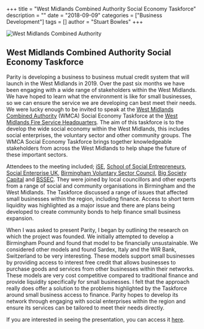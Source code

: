 +++
title = "West Midlands Combined Authority Social Economy Taskforce"
description = ""
date = "2018-09-09"
categories = ["Business Development"]
tags = []
author = "Stuart Bowles"
+++

![West Midlands Combined Authority](WMCA-Logo.jpg)

## West Midlands Combined Authority Social Economy Taskforce


Parity is developing a business to business mutual credit system that will launch in the West Midlands in 2019. Over the past six months we have been engaging with a wide range of stakeholders within the West Midlands. We have hoped to learn what the environment is like for small businesses, so we can ensure the service we are developing can best meet their needs. We were lucky enough to be invited to speak at the [West Midlands Combined Authority](https://www.wmca.org.uk/) (WMCA) Social Economy Taskforce at the [West Midlands Fire Service Headquarters](https://www.wmfs.net/). The aim of this taskforce is to the develop the wide social economy within the West Midlands, this includes social enterprises, the voluntary sector and other community groups. The WMCA Social Economy Taskforce brings together knowledgeable stakeholders from across the West Midlands to help shape the future of these important sectors.

Attendees to the meeting included; [iSE](http://www.i-se.co.uk/), [School of Social Entrepreneurs](https://www.the-sse.org/), [Social Enterprise UK](https://www.socialenterprise.org.uk/), [Birmingham Voluntary Sector Council](https://www.bvsc.org/), [Big Society Capital](https://www.bigsocietycapital.com/) and [BSSEC](http://bssec.org.uk/). They were joined by local councillors and other experts from a range of social and community organisations in Birmingham and the West Midlands. The Taskforce discussed a range of issues that affected small businesses within the region, including finance. Access to short term liquidity was highlighted as a major issue and there are plans being developed to create community bonds to help finance small business expansion.

When I was asked to present Parity, I began by outlining the research on which the project was founded. We initially attempted to develop a Birmingham Pound and found that model to be financially unsustainable. We considered other models and found Sardex, Italy and the WIR Bank, Switzerland to be very interesting. These models support small businesses by providing access to interest free credit that allows businesses to purchase goods and services from other businesses within their networks. These models are very cost competitive compared to traditional finance and provide liquidity specifically for small businesses. I felt that the approach really does offer a solution to the problems highlighted by the Taskforce around small business access to finance. Parity hopes to develop its network through engaging with social enterprises within the region and ensure its services can be tailored to meet their needs directly.

If you are interested in seeing the presentation, you can access it [here](https://drive.google.com/file/d/1fsMQXYzJl0fRoVe2Hce-1cakGNZ0sOu4/view?usp=sharing).
